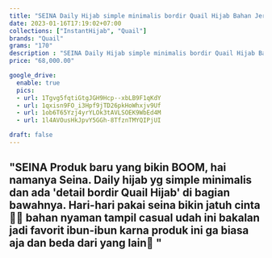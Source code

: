```yaml
---
title: "SEINA Daily Hijab simple minimalis bordir Quail Hijab Bahan Jersey"
date: 2023-01-16T17:19:02+07:00
collections: ["InstantHijab", "Quail"]
brands: "Quail"
grams: "170"
description : "SEINA Daily Hijab simple minimalis bordir Quail Hijab Bahan Jersey"
price: "68,000.00"

google_drive:
  enable: true
  pics:
  - url: 1Tgvg5fqtiGtgJGH9Hcp--xbLB9F1qKdY
  - url: 1qxisn9FO_i3Hpf9jTD26pkHoWhxjv9Uf
  - url: 1ob6T65Yzj4yrYLOk3tAVLSOEK9WbEd4M
  - url: 1l4AVOusHkJpvY5GGh-8TfznTMYQIPjUI

draft: false
---
```


"SEINA
Produk baru yang bikin BOOM, hai namanya Seina. Daily hijab yg simple minimalis dan ada 'detail bordir Quail Hijab' di bagian bawahnya. Hari-hari pakai seina bikin jatuh cinta 🫶🏻 bahan nyaman tampil casual udah ini bakalan jadi favorit ibun-ibun karna produk ini ga biasa aja dan beda dari yang lain🥰
"
---   
 


